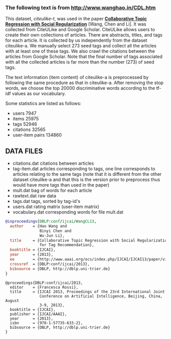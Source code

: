 ### The following text is from http://www.wanghao.in/CDL.htm ###
This dataset, *citeulike-t*, was used in the paper **[Collaborative Topic Regression with Social Regularization](https://www.cs.ucsb.edu/~binyichen/IJCAI13-400.pdf)** 
[Wang, Chen and Li]. 
It was collected from CiteULike and Google Scholar. 
CiteULike allows users to create their own collections of articles. 
There are abstracts, titles, and tags for each article. 
It is collected by us independently from the dataset citeulike-a. 
We manually select 273 seed tags and collect all the articles with at least one of these tags. 
We also crawl the citations between the articles from Google Scholar. 
Note that the final number of tags associated with all the collected articles is far more than the number (273) of seed tags.


The text information (item content) of citeulike-a is preprocessed by following the same procedure as that in citeulike-a. After removing the stop words, we choose the top 20000 discriminative words according to the tf-idf values as our vocabulary.

Some statistics are listed as follows:

* users 					7947 
* items 					25975 
* tags 					52946 
* citations 				32565
* user-item pairs 		134860 

## DATA FILES ##
* citations.dat	citations between articles
* tag-item.dat	articles corresponding to tags, one line corresponds to articles relating to the same tags (note that it is different from the other dataset citeulike-a and that this is the version prior to preprocess thus would have more tags than used in the paper)
* mult.dat		bag of words for each article
* rawtext.dat		raw data
* tags.dat		tags, sorted by tag-id's
* users.dat		rating matrix (user-item matrix)
* vocabulary.dat	corresponding words for file mult.dat

```BibTex
@inproceedings{DBLP:conf/ijcai/WangCL13,
  author    = {Hao Wang and
               Binyi Chen and
               Wu-Jun Li},
  title     = {Collaborative Topic Regression with Social Regularization
               for Tag Recommendation},
  booktitle = {IJCAI},
  year      = {2013},
  ee        = {http://www.aaai.org/ocs/index.php/IJCAI/IJCAI13/paper/view/7006},
  crossref  = {DBLP:conf/ijcai/2013},
  bibsource = {DBLP, http://dblp.uni-trier.de}
}
```
```
@proceedings{DBLP:conf/ijcai/2013,
  editor    = {Francesca Rossi},
  title     = {IJCAI 2013, Proceedings of the 23rd International Joint
               Conference on Artificial Intelligence, Beijing, China, August
               3-9, 2013},
  booktitle = {IJCAI},
  publisher = {IJCAI/AAAI},
  year      = {2013},
  isbn      = {978-1-57735-633-2},
  bibsource = {DBLP, http://dblp.uni-trier.de}
}
```
